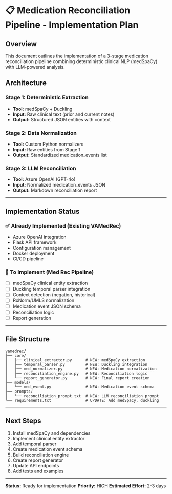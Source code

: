 # 📋 Medication Reconciliation Pipeline - Implementation Plan

## Overview
This document outlines the implementation of a 3-stage medication reconciliation pipeline combining deterministic clinical NLP (medSpaCy) with LLM-powered analysis.

## Architecture

### Stage 1: Deterministic Extraction
- **Tool:** medSpaCy + Duckling
- **Input:** Raw clinical text (prior and current notes)
- **Output:** Structured JSON entities with context

### Stage 2: Data Normalization
- **Tool:** Custom Python normalizers
- **Input:** Raw entities from Stage 1
- **Output:** Standardized medication_events list

### Stage 3: LLM Reconciliation
- **Tool:** Azure OpenAI (GPT-4o)
- **Input:** Normalized medication_events JSON
- **Output:** Markdown reconciliation report

---

## Implementation Status

### ✅ Already Implemented (Existing VAMedRec)
- Azure OpenAI integration
- Flask API framework
- Configuration management
- Docker deployment
- CI/CD pipeline

### 🚧 To Implement (Med Rec Pipeline)
- [ ] medSpaCy clinical entity extraction
- [ ] Duckling temporal parser integration
- [ ] Context detection (negation, historical)
- [ ] RxNorm/UMLS normalization
- [ ] Medication event JSON schema
- [ ] Reconciliation logic
- [ ] Report generation

---

## File Structure

```
vamedrec/
├── core/
│   ├── clinical_extractor.py      # NEW: medSpaCy extraction
│   ├── temporal_parser.py         # NEW: Duckling integration
│   ├── med_normalizer.py          # NEW: Medication normalization
│   ├── reconciliation_engine.py   # NEW: Reconciliation logic
│   └── report_generator.py        # NEW: Final report creation
├── models/
│   └── med_event.py               # NEW: Medication event schema
├── prompts/
│   └── reconciliation_prompt.txt  # NEW: LLM reconciliation prompt
└── requirements.txt               # UPDATE: Add medSpaCy, duckling

```

---

## Next Steps

1. Install medSpaCy and dependencies
2. Implement clinical entity extractor
3. Add temporal parser
4. Create medication event schema
5. Build reconciliation engine
6. Create report generator
7. Update API endpoints
8. Add tests and examples

---

**Status:** Ready for implementation
**Priority:** HIGH
**Estimated Effort:** 2-3 days
